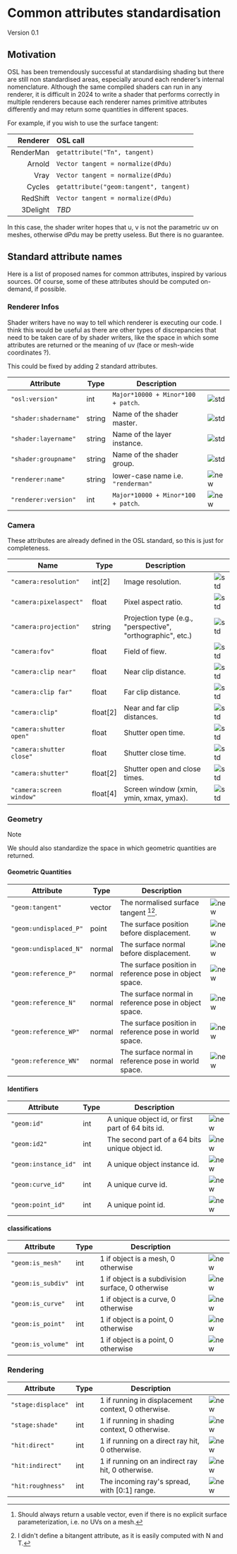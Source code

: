 # Common attributes standardisation

Version 0.1

## Motivation

OSL has been tremendously successful at standardising shading but there are still non standardised areas, especially around each renderer’s internal nomenclature.
Although the same compiled shaders can run in any renderer, it is difficult in 2024 to write a shader that performs correctly in multiple renderers because each renderer names primitive attributes differently and may return some quantities in different spaces.

For example, if you wish to use the surface tangent:

| Renderer | OSL call |
| -: | :- |
| RenderMan | `getattribute("Tn", tangent)` |
| Arnold | `Vector tangent = normalize(dPdu)` |
| Vray | `Vector tangent = normalize(dPdu)` |
| Cycles | `getattribute("geom:tangent", tangent)` |
| RedShift | `Vector tangent = normalize(dPdu)` |
| 3Delight | *TBD* |

In this case, the shader writer hopes that u, v is not the parametric uv on meshes, otherwise dPdu may be pretty useless. But there is no guarantee.

## Standard attribute names

Here is a list of proposed names for common attributes, inspired by various sources. Of course, some of these attributes should be computed on-demand, if possible.

### Renderer Infos

Shader writers have no way to tell which renderer is executing our code. I think this would be useful as there are other types of discrepancies that need to be taken care of by shader writers, like the space in which some attributes are returned or the meaning of uv (face or mesh-wide coordinates ?).

This could be fixed by adding 2 standard attributes.

| Attribute | Type | Description | |
| - | - | - | - |
| `"osl:version"` | int | `Major*10000 + Minor*100 + patch`. | ![std]( https://img.shields.io/badge/std-grey) |
| `"shader:shadername"` | string | Name of the shader master. | ![std]( https://img.shields.io/badge/std-grey) |
| `"shader:layername"` | string | Name of the layer instance. | ![std]( https://img.shields.io/badge/std-grey) |
| `"shader:groupname"` | string | Name of the shader group. | ![std]( https://img.shields.io/badge/std-grey) |
| `"renderer:name"` | string | lower-case name i.e. `"renderman"` | ![new]( https://img.shields.io/badge/new-blue) |
| `"renderer:version"` | int | `Major*10000 + Minor*100 + patch`. | ![new]( https://img.shields.io/badge/new-blue) |

### Camera

These attributes are already defined in the OSL standard, so this is just for completeness.

| Name | Type | Description | |
| - | - | - | - |
| `"camera:resolution"` | int[2] | Image resolution. | ![std]( https://img.shields.io/badge/std-grey) |
| `"camera:pixelaspect"` | float | Pixel aspect ratio. | ![std]( https://img.shields.io/badge/std-grey) |
| `"camera:projection"` | string | Projection type (e.g., "perspective", "orthographic", etc.) | ![std]( https://img.shields.io/badge/std-grey) |
| `"camera:fov"`  | float | Field of fiew. | ![std]( https://img.shields.io/badge/std-grey) |
| `"camera:clip near"`  | float | Near clip distance. | ![std]( https://img.shields.io/badge/std-grey) |
| `"camera:clip far"`  | float | Far clip distance. | ![std]( https://img.shields.io/badge/std-grey) |
| `"camera:clip"`  | float[2] | Near and far clip distances. | ![std]( https://img.shields.io/badge/std-grey) |
| `"camera:shutter open"`  | float | Shutter open time. | ![std]( https://img.shields.io/badge/std-grey) |
| `"camera:shutter close"`  | float | Shutter close time. | ![std]( https://img.shields.io/badge/std-grey) |
| `"camera:shutter"`  | float[2] | Shutter open and close times. | ![std]( https://img.shields.io/badge/std-grey) |
| `"camera:screen window"` | float[4] | Screen window (xmin, ymin, xmax, ymax). | ![std]( https://img.shields.io/badge/std-grey) |

### Geometry

> [!NOTE]
> We should also standardize the space in which geometric quantities are returned.

#### Geometric Quantities

| Attribute | Type | Description | |
| - | - | - | - |
| `"geom:tangent"` | vector | The normalised surface tangent [^1][^2]. | ![new]( https://img.shields.io/badge/new-blue) |
| `"geom:undisplaced_P"` | point | The surface position before displacement. | ![new]( https://img.shields.io/badge/new-blue) |
| `"geom:undisplaced_N"` | normal | The surface normal before displacement. | ![new]( https://img.shields.io/badge/new-blue) |
| `"geom:reference_P"` | normal | The surface position in reference pose in object space. | ![new]( https://img.shields.io/badge/new-blue) |
| `"geom:reference_N"` | normal | The surface normal in reference pose in object space. | ![new]( https://img.shields.io/badge/new-blue) |
| `"geom:reference_WP"` | normal | The surface position in reference pose in world space. | ![new]( https://img.shields.io/badge/new-blue) |
| `"geom:reference_WN"` | normal | The surface normal in reference pose in world space. | ![new]( https://img.shields.io/badge/new-blue) |

[^1]: Should always return a usable vector, even if there is no explicit surface parameterization, i.e. no UVs on a mesh.
[^2]: I didn't define a bitangent attribute, as it is easily computed with N and T.

#### Identifiers

| Attribute | Type | Description | |
| - | - | - | - |
| `"geom:id"` | int | A unique object id, or first part of 64 bits id. | ![new]( https://img.shields.io/badge/new-blue) |
| `"geom:id2"` | int | The second part of a 64 bits unique object id. | ![new]( https://img.shields.io/badge/new-blue) |
| `"geom:instance_id"` | int | A unique object instance id. | ![new]( https://img.shields.io/badge/new-blue) |
| `"geom:curve_id"` | int | A unique curve id. | ![new]( https://img.shields.io/badge/new-blue) |
| `"geom:point_id"` | int | A unique point id. | ![new]( https://img.shields.io/badge/new-blue) |

#### classifications

| Attribute | Type | Description | |
| - | - | - | - |
| `"geom:is_mesh"` | int | 1 if object is a mesh, 0 otherwise | ![new]( https://img.shields.io/badge/new-blue) |
| `"geom:is_subdiv"` | int | 1 if object is a subdivision surface, 0 otherwise | ![new]( https://img.shields.io/badge/new-blue) |
| `"geom:is_curve"` | int | 1 if object is a curve, 0 otherwise | ![new]( https://img.shields.io/badge/new-blue) |
| `"geom:is_point"` | int | 1 if object is a point, 0 otherwise | ![new]( https://img.shields.io/badge/new-blue) |
| `"geom:is_volume"` | int | 1 if object is a point, 0 otherwise | ![new]( https://img.shields.io/badge/new-blue) |

### Rendering

| Attribute | Type | Description | |
| - | - | - | - |
| `"stage:displace"` | int | 1 if running in displacement context, 0 otherwise. | ![new]( https://img.shields.io/badge/new-blue) |
| `"stage:shade"` | int | 1 if running in shading context, 0 otherwise. | ![new]( https://img.shields.io/badge/new-blue) |
| `"hit:direct"` | int | 1 if running on a direct ray hit, 0 otherwise. | ![new]( https://img.shields.io/badge/new-blue) |
| `"hit:indirect"` | int | 1 if running on an indirect ray hit, 0 otherwise. | ![new]( https://img.shields.io/badge/new-blue) |
| `"hit:roughness"` | int | The incoming ray's spread, with [0:1] range. | ![new]( https://img.shields.io/badge/new-blue) |
